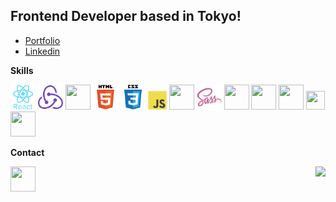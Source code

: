 <h2>Frontend Developer based in Tokyo!</h2>

- [Portfolio]()
- [Linkedin](https://www.linkedin.com/in/sachikoyokoyama/)

**Skills**

<img src="https://raw.githubusercontent.com/devicons/devicon/master/icons/react/react-original-wordmark.svg" width="40" height="40" /> <img src="https://raw.githubusercontent.com/devicons/devicon/master/icons/redux/redux-original.svg" width="40" height="40" /> <img src="https://cdn3.iconfinder.com/data/icons/social-media-2068/64/_shopping-512.png" width="40" height="40" /> <img src="https://raw.githubusercontent.com/devicons/devicon/master/icons/html5/html5-original-wordmark.svg" width="40" height="40" /> <img src="https://raw.githubusercontent.com/devicons/devicon/master/icons/css3/css3-original-wordmark.svg" width="40" height="40" /> <img src="https://raw.githubusercontent.com/devicons/devicon/master/icons/javascript/javascript-original.svg" width="30" height="30" /> <img src="https://cdn.iconscout.com/icon/free/png-512/wordpress-35-569289.png" width="40" height="40"/> <img src="https://raw.githubusercontent.com/devicons/devicon/master/icons/sass/sass-original.svg" width="40" height="40" /> <img src="https://styled-components.com/logo.png" width="40" height="40" /> <img src="https://material-ui.com/static/logo.png" width="40" height="40" /> <img src="https://gw.alipayobjects.com/zos/rmsportal/rlpTLlbMzTNYuZGGCVYM.png" width="40" height="40" /> <img src="https://tetra4d.com/wp-content/uploads/2017/02/adobe-icon.png" width="30" height="30"/> <img src="https://cdn2.downdetector.com/static/uploads/logo/figma2.png" width="40" height="40" />

**Contact**

<a href="mailto:sachiko.dev.0811@gmail.com">
  <img src="https://icons-for-free.com/iconfiles/png/512/google+mail+icon-1320192249286867468.png" width="40" height="40" />
</a>

<a href="https://github.com/sachiko-tokyo">
  <img align="right" src="https://github-readme-stats.vercel.app/api/top-langs/?username=sachiko-tokyo&layout=compact" />
</a>
